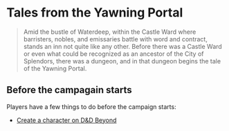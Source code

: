 # Tales from the Yawning Portal

> Amid the bustle of Waterdeep, within the Castle Ward where barristers, nobles, and emissaries battle with word and contract, stands an inn not quite like any other. Before there was a Castle Ward or even what could be recognized as an ancestor of the City of Splendors, there was a dungeon, and in that dungeon begins the tale of the Yawning Portal.

## Before the campagain starts

Players have a few things to do before the campaign starts:

* [Create a character on D&D Beyond][beyond-tftyp]

[beyond-tftyp]: https://ddb.ac/campaigns/join/157977689181822
